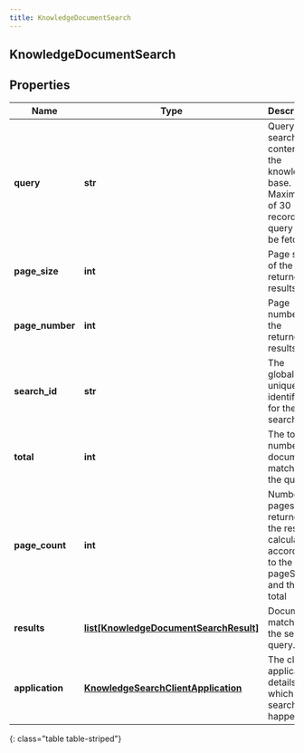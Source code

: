 ```yaml
---
title: KnowledgeDocumentSearch
---
```

## KnowledgeDocumentSearch

## Properties

|Name | Type | Description | Notes|
|------------ | ------------- | ------------- | -------------|
| **query** | **str** | Query to search content in the knowledge base. Maximum of 30 records per query can be fetched. | |
| **page_size** | **int** | Page size of the returned results. | [optional] |
| **page_number** | **int** | Page number of the returned results. | [optional] |
| **search_id** | **str** | The globally unique identifier for the search. | [optional] |
| **total** | **int** | The total number of documents matching the query. | [optional] |
| **page_count** | **int** | Number of pages returned in the result calculated according to the pageSize and the total | [optional] |
| **results** | [**list[KnowledgeDocumentSearchResult]**](KnowledgeDocumentSearchResult.html) | Documents matching the search query. | [optional] |
| **application** | [**KnowledgeSearchClientApplication**](KnowledgeSearchClientApplication.html) | The client application details from which search happened. | [optional] |
{: class="table table-striped"}


